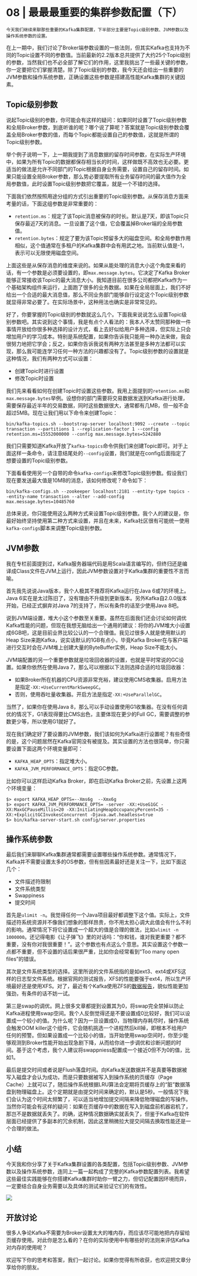 # 08 | 最最最重要的集群参数配置（下）

    今天我们继续来聊那些重要的Kafka集群配置，下半部分主要是Topic级别参数、JVM参数以及操作系统参数的设置。

在上一期中，我们讨论了Broker端参数设置的一些法则，但其实Kafka也支持为不同的Topic设置不同的参数值。当前最新的2.2版本总共提供了大约25个Topic级别的参数，当然我们也不必全部了解它们的作用，这里我挑出了一些最关键的参数，你一定要把它们掌握清楚。除了Topic级别的参数，我今天还会给出一些重要的JVM参数和操作系统参数，正确设置这些参数是搭建高性能Kafka集群的关键因素。

## Topic级别参数

说起Topic级别的参数，你可能会有这样的疑问：如果同时设置了Topic级别参数和全局Broker参数，到底听谁的呢？哪个说了算呢？答案就是Topic级别参数会覆盖全局Broker参数的值，而每个Topic都能设置自己的参数值，这就是所谓的Topic级别参数。

举个例子说明一下，上一期我提到了消息数据的留存时间参数，在实际生产环境中，如果为所有Topic的数据都保存相当长的时间，这样做既不高效也无必要。更适当的做法是允许不同部门的Topic根据自身业务需要，设置自己的留存时间。如果只能设置全局Broker参数，那么势必要提取所有业务留存时间的最大值作为全局参数值，此时设置Topic级别参数把它覆盖，就是一个不错的选择。

下面我们依然按照用途分组的方式引出重要的Topic级别参数。从保存消息方面来考量的话，下面这组参数是非常重要的：

*   `retention.ms`：规定了该Topic消息被保存的时长。默认是7天，即该Topic只保存最近7天的消息。一旦设置了这个值，它会覆盖掉Broker端的全局参数值。
*   `retention.bytes`：规定了要为该Topic预留多大的磁盘空间。和全局参数作用相似，这个值通常在多租户的Kafka集群中会有用武之地。当前默认值是-1，表示可以无限使用磁盘空间。

上面这些是从保存消息的维度来说的。如果从能处理的消息大小这个角度来看的话，有一个参数是必须要设置的，即`max.message.bytes`。它决定了Kafka Broker能够正常接收该Topic的最大消息大小。我知道目前在很多公司都把Kafka作为一个基础架构组件来运行，上面跑了很多的业务数据。如果在全局层面上，我们不好给出一个合适的最大消息值，那么不同业务部门能够自行设定这个Topic级别参数就显得非常必要了。在实际场景中，这种用法也确实是非常常见的。

好了，你要掌握的Topic级别的参数就这么几个。下面我来说说怎么设置Topic级别参数吧。其实说到这个事情，我是有点个人看法的：我本人不太赞同那种做一件事情开放给你很多种选择的设计方式，看上去好似给用户多种选择，但实际上只会增加用户的学习成本。特别是系统配置，如果你告诉我只能用一种办法来做，我会很努力地把它学会；反之，如果你告诉我说有两种方法甚至是多种方法都可以实现，那么我可能连学习任何一种方法的兴趣都没有了。Topic级别参数的设置就是这种情况，我们有两种方式可以设置：

*   创建Topic时进行设置
*   修改Topic时设置

我们先来看看如何在创建Topic时设置这些参数。我用上面提到的`retention.ms`和`max.message.bytes`举例。设想你的部门需要将交易数据发送到Kafka进行处理，需要保存最近半年的交易数据，同时这些数据很大，通常都有几MB，但一般不会超过5MB。现在让我们用以下命令来创建Topic：

```
bin/kafka-topics.sh --bootstrap-server localhost:9092 --create --topic transaction --partitions 1 --replication-factor 1 --config retention.ms=15552000000 --config max.message.bytes=5242880

```

我们只需要知道Kafka开放了`kafka-topics`命令供我们来创建Topic即可。对于上面这样一条命令，请注意结尾处的`--config`设置，我们就是在config后面指定了想要设置的Topic级别参数。

下面看看使用另一个自带的命令`kafka-configs`来修改Topic级别参数。假设我们现在要发送最大值是10MB的消息，该如何修改呢？命令如下：

```
bin/kafka-configs.sh --zookeeper localhost:2181 --entity-type topics --entity-name transaction --alter --add-config max.message.bytes=10485760

```

总体来说，你只能使用这么两种方式来设置Topic级别参数。我个人的建议是，你最好始终坚持使用第二种方式来设置，并且在未来，Kafka社区很有可能统一使用`kafka-configs`脚本来调整Topic级别参数。

## JVM参数

我在专栏前面提到过，Kafka服务器端代码是用Scala语言编写的，但终归还是编译成Class文件在JVM上运行，因此JVM参数设置对于Kafka集群的重要性不言而喻。

首先我先说说Java版本，我个人极其不推荐将Kafka运行在Java 6或7的环境上。Java 6实在是太过陈旧了，没有理由不升级到更新版本。另外Kafka自2.0.0版本开始，已经正式摒弃对Java 7的支持了，所以有条件的话至少使用Java 8吧。

说到JVM端设置，堆大小这个参数至关重要。虽然在后面我们还会讨论如何调优Kafka性能的问题，但现在我想无脑给出一个通用的建议：将你的JVM堆大小设置成6GB吧，这是目前业界比较公认的一个合理值。我见过很多人就是使用默认的Heap Size来跑Kafka，说实话默认的1GB有点小，毕竟Kafka Broker在与客户端进行交互时会在JVM堆上创建大量的ByteBuffer实例，Heap Size不能太小。

JVM端配置的另一个重要参数就是垃圾回收器的设置，也就是平时常说的GC设置。如果你依然在使用Java 7，那么可以根据以下法则选择合适的垃圾回收器：

*   如果Broker所在机器的CPU资源非常充裕，建议使用CMS收集器。启用方法是指定`-XX:+UseCurrentMarkSweepGC`。
*   否则，使用吞吐量收集器。开启方法是指定`-XX:+UseParallelGC`。

当然了，如果你在使用Java 8，那么可以手动设置使用G1收集器。在没有任何调优的情况下，G1表现得要比CMS出色，主要体现在更少的Full GC，需要调整的参数更少等，所以使用G1就好了。

现在我们确定好了要设置的JVM参数，我们该如何为Kafka进行设置呢？有些奇怪的是，这个问题居然在Kafka官网没有被提及。其实设置的方法也很简单，你只需要设置下面这两个环境变量即可：

*   `KAFKA_HEAP_OPTS`：指定堆大小。
*   `KAFKA_JVM_PERFORMANCE_OPTS`：指定GC参数。

比如你可以这样启动Kafka Broker，即在启动Kafka Broker之前，先设置上这两个环境变量：

```
$> export KAFKA_HEAP_OPTS=--Xms6g  --Xmx6g
$> export KAFKA_JVM_PERFORMANCE_OPTS= -server -XX:+UseG1GC -XX:MaxGCPauseMillis=20 -XX:InitiatingHeapOccupancyPercent=35 -XX:+ExplicitGCInvokesConcurrent -Djava.awt.headless=true
$> bin/kafka-server-start.sh config/server.properties

```

## 操作系统参数

最后我们来聊聊Kafka集群通常都需要设置哪些操作系统参数。通常情况下，Kafka并不需要设置太多的OS参数，但有些因素最好还是关注一下，比如下面这几个：

*   文件描述符限制
*   文件系统类型
*   Swappiness
*   提交时间

首先是`ulimit -n`。我觉得任何一个Java项目最好都调整下这个值。实际上，文件描述符系统资源并不像我们想象的那样昂贵，你不用太担心调大此值会有什么不利的影响。通常情况下将它设置成一个超大的值是合理的做法，比如`ulimit -n 1000000`。还记得电影《让子弹飞》里的对话吗：“你和钱，谁对我更重要？都不重要，没有你对我很重要！”。这个参数也有点这么个意思。其实设置这个参数一点都不重要，但不设置的话后果很严重，比如你会经常看到“Too many open files”的错误。

其次是文件系统类型的选择。这里所说的文件系统指的是如ext3、ext4或XFS这样的日志型文件系统。根据官网的测试报告，XFS的性能要强于ext4，所以生产环境最好还是使用XFS。对了，最近有个Kafka使用ZFS的[数据报告](https://www.confluent.io/kafka-summit-sf18/kafka-on-zfs)，貌似性能更加强劲，有条件的话不妨一试。

第三是swap的调优。网上很多文章都提到设置其为0，将swap完全禁掉以防止Kafka进程使用swap空间。我个人反倒觉得还是不要设置成0比较好，我们可以设置成一个较小的值。为什么呢？因为一旦设置成0，当物理内存耗尽时，操作系统会触发OOM killer这个组件，它会随机挑选一个进程然后kill掉，即根本不给用户任何的预警。但如果设置成一个比较小的值，当开始使用swap空间时，你至少能够观测到Broker性能开始出现急剧下降，从而给你进一步调优和诊断问题的时间。基于这个考虑，我个人建议将swappniess配置成一个接近0但不为0的值，比如1。

最后是提交时间或者说是Flush落盘时间。向Kafka发送数据并不是真要等数据被写入磁盘才会认为成功，而是只要数据被写入到操作系统的页缓存（Page Cache）上就可以了，随后操作系统根据LRU算法会定期将页缓存上的“脏”数据落盘到物理磁盘上。这个定期就是由提交时间来确定的，默认是5秒。一般情况下我们会认为这个时间太频繁了，可以适当地增加提交间隔来降低物理磁盘的写操作。当然你可能会有这样的疑问：如果在页缓存中的数据在写入到磁盘前机器宕机了，那岂不是数据就丢失了。的确，这种情况数据确实就丢失了，但鉴于Kafka在软件层面已经提供了多副本的冗余机制，因此这里稍微拉大提交间隔去换取性能还是一个合理的做法。

## 小结

今天我和你分享了关于Kafka集群设置的各类配置，包括Topic级别参数、JVM参数以及操作系统参数，连同上一篇一起构成了完整的Kafka参数配置列表。我希望这些最佳实践能够在你搭建Kafka集群时助你一臂之力，但切记配置因环境而异，一定要结合自身业务需要以及具体的测试来验证它们的有效性。

![](https://static001.geekbang.org/resource/image/da/87/da521c645594bcf0e4670a3d20937b87.jpg)

## 开放讨论

很多人争论Kafka不需要为Broker设置太大的堆内存，而应该尽可能地把内存留给页缓存使用。对此你是怎么看的？在你的实际使用中有哪些好的法则来评估Kafka对内存的使用呢？

欢迎写下你的思考和答案，我们一起讨论。如果你觉得有所收获，也欢迎把文章分享给你的朋友。
    